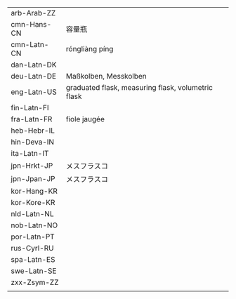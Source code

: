 | | | |
|-|-|-|
| arb-Arab-ZZ |  |  |
| cmn-Hans-CN | 容量瓶 |  |
| cmn-Latn-CN | róngliàng píng |  |
| dan-Latn-DK |  |  |
| deu-Latn-DE | Maßkolben, Messkolben |  |
| eng-Latn-US | graduated flask, measuring flask, volumetric flask |  |
| fin-Latn-FI |  |  |
| fra-Latn-FR | fiole jaugée |  |
| heb-Hebr-IL |  |  |
| hin-Deva-IN |  |  |
| ita-Latn-IT |  |  |
| jpn-Hrkt-JP | メスフラスコ |  |
| jpn-Jpan-JP | メスフラスコ |  |
| kor-Hang-KR |  |  |
| kor-Kore-KR |  |  |
| nld-Latn-NL |  |  |
| nob-Latn-NO |  |  |
| por-Latn-PT |  |  |
| rus-Cyrl-RU |  |  |
| spa-Latn-ES |  |  |
| swe-Latn-SE |  |  |
| zxx-Zsym-ZZ |  |  |
|  |  |  |